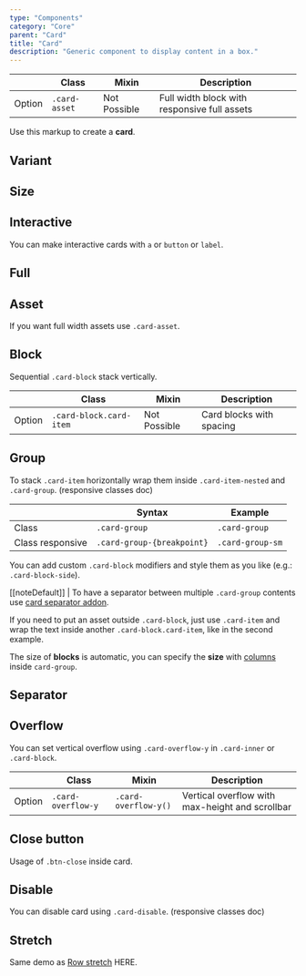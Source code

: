 ```yaml
---
type: "Components"
category: "Core"
parent: "Card"
title: "Card"
description: "Generic component to display content in a box."
---
```


<div class="table-scroll">

|                         | Class                                     | Mixin                         | Description                   |
| ----------------------- | ----------------------------------------- | ----------------------------- | ----------------------------- |
| Option                  | `.card-asset`                | Not Possible        | Full width block with responsive full assets            |

</div>

Use this markup to create a **card**.

<script type="text/plain" class="language-markup">
  <div class="card card-primary">
    <div class="card-design"></div>
    <div class="card-inner">
      <div class="card-content">

        <div class="card-asset">
          <!-- content -->
        </div>

        <div class="card-block card-item">
          <!-- content -->
        </div>

      </div>
    </div>
  </div>
</script>

## Variant

<demo>
  <demovanilla src="vanilla/components/core/card/variant">
  </demovanilla>
</demo>

## Size

<demo>
  <demovanilla src="vanilla/components/core/card/size">
  </demovanilla>
</demo>

## Interactive

You can make interactive cards with `a` or `button` or `label`.

<demo>
  <demovanilla src="vanilla/components/core/card/interactive">
  </demovanilla>
</demo>

## Full

<demo>
  <demovanilla src="vanilla/components/core/card/full">
  </demovanilla>
</demo>

## Asset

If you want full width assets use `.card-asset`.

<demo>
  <demovanilla src="vanilla/components/core/card/asset">
  </demovanilla>
</demo>

## Block

Sequential `.card-block` stack vertically.

<div class="table-scroll">

|                         | Class                                     | Mixin                         | Description                   |
| ----------------------- | ----------------------------------------- | ----------------------------- | ----------------------------- |
| Option                  | `.card-block.card-item`                | Not Possible        | Card blocks with spacing            |

</div>

<script type="text/plain" class="language-markup">
  <div class="card card-primary">
    <div class="card-design"></div>
    <div class="card-inner">
      <div class="card-content">

        <div class="card-block">
          <!-- content -->
        </div>

        <div class="card-block">
          <!-- content -->
        </div>

      </div>
    </div>
  </div>
</script>

<demo>
  <demovanilla src="vanilla/components/core/card/block">
  </demovanilla>
</demo>

## Group

To stack `.card-item` horizontally wrap them inside `.card-item-nested` and `.card-group`.
(responsive classes doc)

<div class="table-scroll">

|                         | Syntax                                    | Example                       |
| ----------------------- | ----------------------------------------- | ----------------------------- |
| Class                   | `.card-group`                           | `.card-group`                      |
| Class responsive        | `.card-group-{breakpoint}`              | `.card-group-sm`                   |

</div>

<script type="text/plain" class="language-markup">
  <div class="card card-primary">
    <div class="card-design"></div>
    <div class="card-inner">
      <div class="card-content">

        <div class="card-item-nested card-item card-group">
          <div class="card-block card-item">
             <!-- content -->
          </div>
          <div class="card-block card-item">
             <!-- content -->
          </div>
        </div>

      </div>
    </div>
  </div>
</script>

You can add custom `.card-block` modifiers and style them as you like (e.g.: `.card-block-side`).

[[noteDefault]]
| To have a separator between multiple `.card-group` contents use [card separator addon](/components/addons/card/separator).

<demo>
  <demovanilla src="vanilla/components/core/card/group">
  </demovanilla>
</demo>

If you need to put an asset outside `.card-block`, just use `.card-item` and wrap the text inside another `.card-block.card-item`, like in the second example.

<demo>
  <demovanilla src="vanilla/components/core/card/block-side">
  </demovanilla>
</demo>

The size of **blocks** is automatic, you can specify the **size** with [columns](/components/core/column) inside `card-group`.

<demo>
  <demovanilla src="vanilla/components/core/card/block-side-size">
  </demovanilla>
</demo>

## Separator

<demo>
  <demovanilla src="vanilla/components/core/card/separator">
  </demovanilla>
</demo>

## Overflow

You can set vertical overflow using `.card-overflow-y` in `.card-inner` or `.card-block`.

<div class="table-scroll">

|                         | Class                                     | Mixin                         | Description                   |
| ----------------------- | ----------------------------------------- | ----------------------------- | ----------------------------- |
| Option                  | `.card-overflow-y`                | `.card-overflow-y()`        | Vertical overflow with max-height and scrollbar            |

</div>

<demo>
  <demovanilla src="vanilla/components/core/card/overflow-y">
  </demovanilla>
</demo>

## Close button

Usage of `.btn-close` inside card.

<demo>
  <demovanilla src="vanilla/components/core/card/close">
  </demovanilla>
</demo>

## Disable

You can disable card using `.card-disable`.
(responsive classes doc)

<demo>
  <demovanilla src="vanilla/components/core/card/disable">
  </demovanilla>
</demo>

## Stretch

Same demo as [Row stretch](/components/core/row/other#stretch) HERE.

